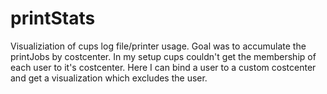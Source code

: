 printStats
==========

Visualiziation of cups log file/printer usage.
Goal was to accumulate the printJobs by costcenter. In my setup cups couldn't get the membership of each user to it's costcenter. Here I can bind a user to a custom costcenter and get a visualization which excludes the user.
